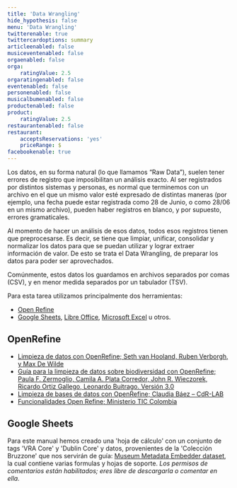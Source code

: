 ```yaml
---
title: 'Data Wrangling'
hide_hypothesis: false
menu: 'Data Wrangling'
twitterenable: true
twittercardoptions: summary
articleenabled: false
musiceventenabled: false
orgaenabled: false
orga:
    ratingValue: 2.5
orgaratingenabled: false
eventenabled: false
personenabled: false
musicalbumenabled: false
productenabled: false
product:
    ratingValue: 2.5
restaurantenabled: false
restaurant:
    acceptsReservations: 'yes'
    priceRange: $
facebookenable: true
---
```


Los datos, en su forma natural (lo que llamamos “Raw Data”), suelen tener errores de registro que imposibilitan un análisis exacto. Al ser registrados por distintos sistemas y personas, es normal que terminemos con un archivo en el que un mismo valor esté expresado de distintas maneras (por ejemplo, una fecha puede estar registrada como 28 de Junio, o como 28/06 en un mismo archivo), pueden haber registros en blanco, y por supuesto, errores gramaticales.

Al momento de hacer un análisis de esos datos, todos esos registros tienen que preprocesarse. Es decir, se tiene que limpiar, unificar, consolidar y normalizar los datos para que se puedan utilizar y lograr extraer información de valor. De esto se trata el Data Wrangling, de preparar los datos para poder ser aprovechados.

Comúnmente, estos datos los guardamos en archivos separados por comas (CSV), y en menor medida separados por un tabulador (TSV).

Para esta tarea utilizamos principalmente dos herramientas:
* [Open Refine](https://openrefine.org/)
* [Google Sheets](https://www.google.com/intl/es_ar/sheets/about/), [Libre Office](https://es.libreoffice.org/), [Microsoft Excel](https://www.microsoft.com/es-ww/microsoft-365/excel) u otros.

## OpenRefine
* [Limpieza de datos con OpenRefine; Seth van Hooland, Ruben Verborgh, y Max De Wilde](https://programminghistorian.org/es/lecciones/limpieza-de-datos-con-OpenRefine)
* [Guía para la limpieza de datos sobre biodiversidad con OpenRefine; Paula F. Zermoglio, Camila A. Plata Corredor, John R. Wieczorek, Ricardo Ortiz Gallego, Leonardo Buitrago. Versión 3.0](https://docs.gbif.org/openrefine-guide/3.0/es/)
* [Limpieza de bases de datos con OpenRefine; Claudia Báez – CdR-LAB](https://fundacionperiodismo.org/formacion-dual/wp-content/uploads/2018/10/Limpieza-de-datos-con-Open-Refine.pdf)
* [Funcionalidades Open Refine; Ministerio TIC Colombia](https://youtu.be/tzXExfZCA1w)


## Google Sheets
Para este manual hemos creado una 'hoja de cálculo' con un conjunto de tags 'VRA Core' y 'Dublin Core' y datos, provenientes de la 'Colección Bruzzone' que nos servirán de guía: [Museum Metadata Embedder dataset](https://docs.google.com/spreadsheets/d/1k9P2fkDYwJ8bVRJMhavEeiJyV-49ZRujuFBtLyGAjdg/), la cual contiene varias formulas y hojas de soporte.
_Los permisos de comentarios están habilitados; eres libre de descargarla o comentar en ella._





